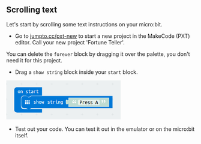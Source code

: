 ## Scrolling text

Let's start by scrolling some text instructions on your micro:bit.

+ Go to <a href="http://jumpto.cc/pxt-new" target="_blank">jumpto.cc/pxt-new</a> to start a new project in the MakeCode (PXT) editor. Call your new project 'Fortune Teller'.

You can delete the `forever` block by dragging it over the palette, you don't need it for this project.

+ Drag a `show string` block inside your `start` block.

![screenshot](images/fortune-press-a.png)

+ Test out your code. You can test it out in the emulator or on the micro:bit itself.